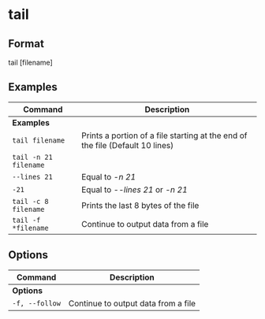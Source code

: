 # tail

## Format

tail [filename]

## Examples

| **Command**   | **Description**   | 
| --------------|-------------------|
| **Examples** |
| `tail filename` | Prints a portion of a file starting at the end of the file (Default 10 lines) |
| `tail -n 21 filename`| 
| `--lines 21` | Equal to *-n 21* |
| `-21` | Equal to *--lines 21* or *-n 21* |
| `tail -c 8 filename` | Prints the last 8 bytes of the file | 
| `tail -f *filename` | Continue to output data from a file |

## Options

| **Command**   | **Description**   | 
| --------------|-------------------|
| **Options** |
| `-f, --follow` | Continue to output data from a file |